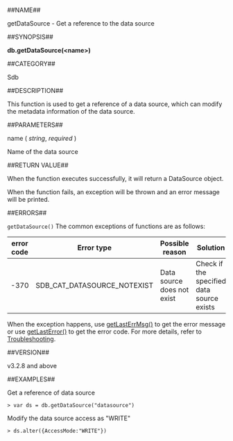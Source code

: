##NAME##

getDataSource - Get a reference to the data source

##SYNOPSIS##

**db.getDataSource(\<name\>)**

##CATEGORY##

Sdb

##DESCRIPTION##

This function is used to get a reference of a data source, which can modify the metadata information of the data source.

##PARAMETERS##

name ( *string*, *required* )

Name of the data source

##RETURN VALUE##

When the function executes successfully, it will return a DataSource object.

When the function fails, an exception will be thrown and an error message will be printed.

##ERRORS##

`getDataSource()` The common exceptions of functions are as follows:

| error code | Error type | Possible reason | Solution |
| ------ | -------- | -------------- | -------- |
| -370   | SDB_CAT_DATASOURCE_NOTEXIST | Data source does not exist | Check if the specified data source exists |

When the exception happens, use [getLastErrMsg()](reference/Sequoiadb_command/Global/getLastErrMsg.md) to get the error message or use [getLastError()](reference/Sequoiadb_command/Global/getLastError.md) to get the error code. For more details, refer to [Troubleshooting](troubleshooting/general/general_guide.md).

##VERSION##

v3.2.8 and above

##EXAMPLES##

Get a reference of data source

```lang-javascript
> var ds = db.getDataSource("datasource")
```

Modify the data source access as "WRITE"

```lang-javascript
> ds.alter({AccessMode:"WRITE"})
```